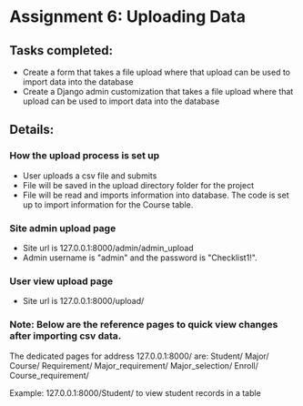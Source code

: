 # Assignment 6: Uploading Data

## Tasks completed:
- Create a form that takes a file upload where that upload can be used to import data into the database
- Create a Django admin customization that takes a file upload where that upload can be used to import data into the database

## Details:
### How the upload process is set up
- User uploads a csv file and submits
- File will be saved in the upload directory folder for the project
- File will be read and imports information into database. The code is set up to import information for the Course table.

### Site admin upload page
- Site url is 127.0.0.1:8000/admin/admin_upload
- Admin username is "admin" and the password is "Checklist1!".

### User view upload page
- Site url is 127.0.0.1:8000/upload/

### Note: Below are the reference pages to quick view changes after importing csv data.

The dedicated pages for address 127.0.0.1:8000/ are:
Student/
Major/
Course/
Requirement/
Major_requirement/
Major_selection/
Enroll/
Course_requirement/

Example: 127.0.0.1:8000/Student/ to view student records in a table
